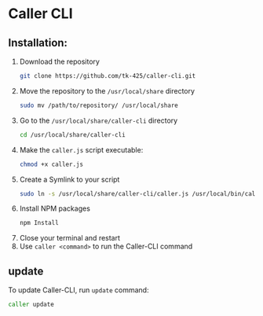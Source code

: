# Caller CLI

## Installation:

1. Download the repository
   ```bash
   git clone https://github.com/tk-425/caller-cli.git
   ```
2. Move the repository to the `/usr/local/share` directory
   ```bash
   sudo mv /path/to/repository/ /usr/local/share
   ```
3. Go to the `/usr/local/share/caller-cli` directory
   ```bash
   cd /usr/local/share/caller-cli
   ```
4. Make the `caller.js` script executable:
   ```bash
   chmod +x caller.js
   ```
5. Create a Symlink to your script
   ```bash
   sudo ln -s /usr/local/share/caller-cli/caller.js /usr/local/bin/caller
   ```
6. Install NPM packages
   ```bash
   npm Install
   ``` 
7. Close your terminal and restart
8. Use `caller <command>` to run the Caller-CLI command

## update
To update Caller-CLI, run `update` command:
   ```bash
   caller update
   ```